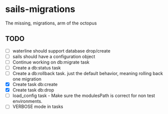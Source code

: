 # sails-migrations

The missing, migrations, arm of the octopus

## TODO

- [ ] waterline should support database drop/create
- [ ] sails should have a configuration object
- [ ] Continue working on db:migrate task
- [ ] Create a db:status task
- [ ] Create a db:rollback task. just the default behavior, meaning rolling back 
  one migration
- [x] Create task db:create
- [x] Create task db:drop
- [ ] load_config task - Make sure the modulesPath is correct for non test 
  environments.
- [ ] VERBOSE mode in tasks
